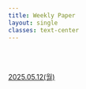 ```yaml
---
title: Weekly Paper
layout: single
classes: text-center
---
```

<br>
<br>

<a href="/2025/05/12/wp-01.html">2025.05.12(월)</a><br>



